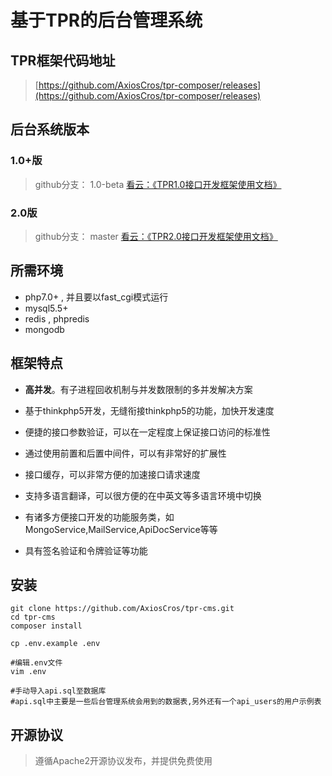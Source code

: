 基于TPR的后台管理系统
===============

## TPR框架代码地址
> [https://github.com/AxiosCros/tpr-composer/releases](https://github.com/AxiosCros/tpr-composer/releases)

## 后台系统版本

### 1.0+版
> github分支： 1.0-beta
> [看云：《TPR1.0接口开发框架使用文档》](http://www.kancloud.cn/axios/tpr)

### 2.0版
> github分支： master
> [看云：《TPR2.0接口开发框架使用文档》](http://www.kancloud.cn/axios/tpr2)

## 所需环境
* php7.0+ , 并且要以fast_cgi模式运行
* mysql5.5+
* redis , phpredis
* mongodb

## 框架特点
* **高并发**。有子进程回收机制与并发数限制的多并发解决方案

* 基于thinkphp5开发，无缝衔接thinkphp5的功能，加快开发速度

* 便捷的接口参数验证，可以在一定程度上保证接口访问的标准性

* 通过使用前置和后置中间件，可以有非常好的扩展性

* 接口缓存，可以非常方便的加速接口请求速度

* 支持多语言翻译，可以很方便的在中英文等多语言环境中切换

* 有诸多方便接口开发的功能服务类，如MongoService,MailService,ApiDocService等等

* 具有签名验证和令牌验证等功能

## 安装
``` shell
git clone https://github.com/AxiosCros/tpr-cms.git
cd tpr-cms
composer install

cp .env.example .env

#编辑.env文件
vim .env

#手动导入api.sql至数据库
#api.sql中主要是一些后台管理系统会用到的数据表,另外还有一个api_users的用户示例表

```

## 开源协议
> 遵循Apache2开源协议发布，并提供免费使用